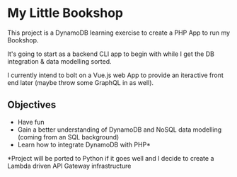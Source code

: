 # My Little Bookshop
This project is a DynamoDB learning exercise to create a PHP App to run my Bookshop.

It's going to start as a backend CLI app to begin with while I get the DB integration & data modelling sorted.

I currently intend to bolt on a Vue.js web App to provide an iteractive front end later (maybe throw some GraphQL in as well).

## Objectives

- Have fun
- Gain a better understanding of DynamoDB and NoSQL data modelling (coming from an SQL background)
- Learn how to integrate DynamoDB with PHP*

*Project will be ported to Python if it goes well and I decide to create a Lambda driven API Gateway infrastructure